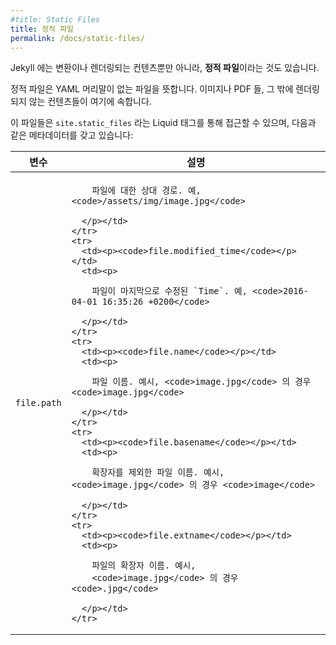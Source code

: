 ```yaml
---
#title: Static Files
title: 정적 파일
permalink: /docs/static-files/
---
```


<!--
In addition to renderable and convertible content, we also have **static
files**.
-->
Jekyll 에는 변환이나 렌더링되는 컨텐츠뿐만 아니라, **정적 파일**이라는 것도
있습니다.

<!--
A static file is a file that does not contain any YAML front matter. These
include images, PDFs, and other un-rendered content.
-->
정적 파일은 YAML 머리말이 없는 파일을 뜻합니다. 이미지나 PDF 들, 그 밖에
렌더링되지 않는 컨텐츠들이 여기에 속합니다.

<!--
They're accessible in Liquid via `site.static_files` and contain the
following metadata:
-->
이 파일들은 `site.static_files` 라는 Liquid 태그를 통해 접근할 수 있으며, 다음과
같은 메타데이터를 갖고 있습니다:

<div class="mobile-side-scroller">
<table>
  <thead>
    <tr>
<!--
      <th>Variable</th>
      <th>Description</th>
-->
      <th>변수</th>
      <th>설명</th>
    </tr>
  </thead>
  <tbody>
    <tr>
      <td><p><code>file.path</code></p></td>
      <td><p>

<!--
        The relative path to the file, e.g. <code>/assets/img/image.jpg</code>
-->
        파일에 대한 상대 경로. 예, <code>/assets/img/image.jpg</code>

      </p></td>
    </tr>
    <tr>
      <td><p><code>file.modified_time</code></p></td>
      <td><p>

<!--
        The `Time` the file was last modified, e.g. <code>2016-04-01 16:35:26 +0200</code>
-->
        파일이 마지막으로 수정된 `Time`. 예, <code>2016-04-01 16:35:26 +0200</code>

      </p></td>
    </tr>
    <tr>
      <td><p><code>file.name</code></p></td>
      <td><p>

<!--
        The string name of the file e.g. <code>image.jpg</code> for <code>image.jpg</code>
-->
        파일 이름. 예시, <code>image.jpg</code> 의 경우 <code>image.jpg</code>

      </p></td>
    </tr>
    <tr>
      <td><p><code>file.basename</code></p></td>
      <td><p>

<!--
        The string basename of the file e.g. <code>image</code> for <code>image.jpg</code>
-->
        확장자를 제외한 파일 이름. 예시, <code>image.jpg</code> 의 경우 <code>image</code>

      </p></td>
    </tr>
    <tr>
      <td><p><code>file.extname</code></p></td>
      <td><p>

<!--
        The extension name for the file, e.g.
        <code>.jpg</code> for <code>image.jpg</code>
-->
        파일의 확장자 이름. 예시,
        <code>image.jpg</code> 의 경우 <code>.jpg</code>

      </p></td>
    </tr>
  </tbody>
</table>
</div>
